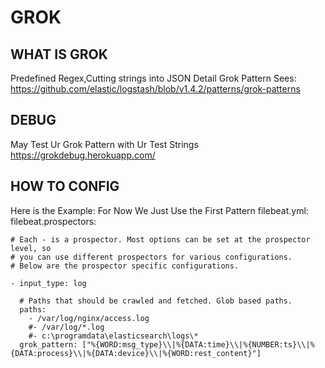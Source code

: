 # GROK

## WHAT IS GROK

Predefined Regex,Cutting strings into JSON
Detail Grok Pattern Sees:
https://github.com/elastic/logstash/blob/v1.4.2/patterns/grok-patterns

## DEBUG

May Test Ur Grok Pattern with Ur Test Strings
https://grokdebug.herokuapp.com/


## HOW TO CONFIG

Here is the Example:
For Now We Just Use the First Pattern
filebeat.yml:
	filebeat.prospectors:

	# Each - is a prospector. Most options can be set at the prospector level, so
	# you can use different prospectors for various configurations.
	# Below are the prospector specific configurations.

	- input_type: log

	  # Paths that should be crawled and fetched. Glob based paths.
	  paths:
	    - /var/log/nginx/access.log
	    #- /var/log/*.log
	    #- c:\programdata\elasticsearch\logs\*
	  grok_pattern: ["%{WORD:msg_type}\\|%{DATA:time}\\|%{NUMBER:ts}\\|%{DATA:process}\\|%{DATA:device}\\|%{WORD:rest_content}"]



